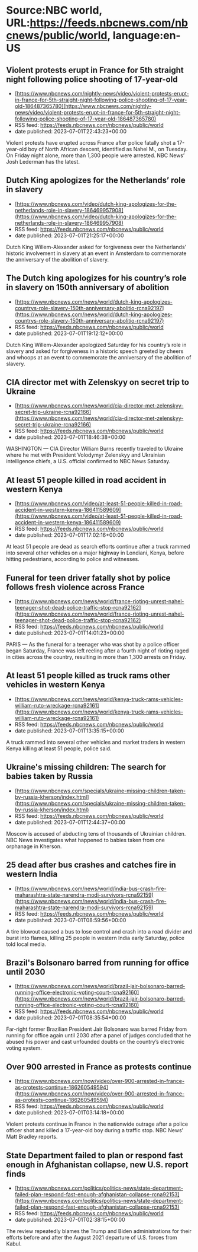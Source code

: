 # Source:NBC world, URL:https://feeds.nbcnews.com/nbcnews/public/world, language:en-US

## Violent protests erupt in France for 5th straight night following police shooting of 17-year-old
 - [https://www.nbcnews.com/nightly-news/video/violent-protests-erupt-in-france-for-5th-straight-night-following-police-shooting-of-17-year-old-186487365780](https://www.nbcnews.com/nightly-news/video/violent-protests-erupt-in-france-for-5th-straight-night-following-police-shooting-of-17-year-old-186487365780)
 - RSS feed: https://feeds.nbcnews.com/nbcnews/public/world
 - date published: 2023-07-01T22:43:23+00:00

Violent protests have erupted across France after police fatally shot a 17-year-old boy of North African descent, identified as Nahel M., on Tuesday. On Friday night alone, more than 1,300 people were arrested. NBC News’ Josh Lederman has the latest.

## Dutch King apologizes for the Netherlands’ role in slavery
 - [https://www.nbcnews.com/video/dutch-king-apologizes-for-the-netherlands-role-in-slavery-186469957908](https://www.nbcnews.com/video/dutch-king-apologizes-for-the-netherlands-role-in-slavery-186469957908)
 - RSS feed: https://feeds.nbcnews.com/nbcnews/public/world
 - date published: 2023-07-01T21:25:17+00:00

Dutch King Willem-Alexander asked for forgiveness over the Netherlands’ historic involvement in slavery at an event in Amsterdam to commemorate the anniversary of the abolition of slavery.

## The Dutch king apologizes for his country’s role in slavery on 150th anniversary of abolition
 - [https://www.nbcnews.com/news/world/dutch-king-apologizes-countrys-role-slavery-150th-anniversary-abolitio-rcna92197](https://www.nbcnews.com/news/world/dutch-king-apologizes-countrys-role-slavery-150th-anniversary-abolitio-rcna92197)
 - RSS feed: https://feeds.nbcnews.com/nbcnews/public/world
 - date published: 2023-07-01T19:12:12+00:00

Dutch King Willem-Alexander apologized Saturday for his country’s role in slavery and asked for forgiveness in a historic speech greeted by cheers and whoops at an event to commemorate the anniversary of the abolition of slavery.

## CIA director met with Zelenskyy on secret trip to Ukraine
 - [https://www.nbcnews.com/news/world/cia-director-met-zelenskyy-secret-trip-ukraine-rcna92166](https://www.nbcnews.com/news/world/cia-director-met-zelenskyy-secret-trip-ukraine-rcna92166)
 - RSS feed: https://feeds.nbcnews.com/nbcnews/public/world
 - date published: 2023-07-01T18:46:38+00:00

WASHINGTON — CIA Director William Burns recently traveled to Ukraine where he met with President Volodymyr Zelenskyy and Ukrainian intelligence chiefs, a U.S. official confirmed to NBC News Saturday.

## At least 51 people killed in road accident in western Kenya
 - [https://www.nbcnews.com/video/at-least-51-people-killed-in-road-accident-in-western-kenya-186411589609](https://www.nbcnews.com/video/at-least-51-people-killed-in-road-accident-in-western-kenya-186411589609)
 - RSS feed: https://feeds.nbcnews.com/nbcnews/public/world
 - date published: 2023-07-01T17:02:16+00:00

At least 51 people are dead as search efforts continue after a truck rammed into several other vehicles on a major highway in Londiani, Kenya, before hitting pedestrians, according to police and witnesses.

## Funeral for teen driver fatally shot by police follows fresh violence across France
 - [https://www.nbcnews.com/news/world/france-rioting-unrest-nahel-teenager-shot-dead-police-traffic-stop-rcna92162](https://www.nbcnews.com/news/world/france-rioting-unrest-nahel-teenager-shot-dead-police-traffic-stop-rcna92162)
 - RSS feed: https://feeds.nbcnews.com/nbcnews/public/world
 - date published: 2023-07-01T14:01:23+00:00

PARIS — As the funeral for a teenager who was shot by a police officer began Saturday, France was left reeling after a fourth night of rioting raged in cities across the country, resulting in more than 1,300 arrests on Friday.

## At least 51 people killed as truck rams other vehicles in western Kenya
 - [https://www.nbcnews.com/news/world/kenya-truck-rams-vehicles-william-ruto-wreckage-rcna92161](https://www.nbcnews.com/news/world/kenya-truck-rams-vehicles-william-ruto-wreckage-rcna92161)
 - RSS feed: https://feeds.nbcnews.com/nbcnews/public/world
 - date published: 2023-07-01T13:35:15+00:00

A truck rammed into several other vehicles and market traders in western Kenya killing at least 51 people, police said.

## Ukraine's missing children: The search for babies taken by Russia
 - [https://www.nbcnews.com/specials/ukraine-missing-children-taken-by-russia-kherson/index.html](https://www.nbcnews.com/specials/ukraine-missing-children-taken-by-russia-kherson/index.html)
 - RSS feed: https://feeds.nbcnews.com/nbcnews/public/world
 - date published: 2023-07-01T12:44:37+00:00

Moscow is accused of abducting tens of thousands of Ukrainian children. NBC News investigates what happened to babies taken from one orphanage in Kherson.

## 25 dead after bus crashes and catches fire in western India
 - [https://www.nbcnews.com/news/world/india-bus-crash-fire-maharashtra-state-narendra-modi-survivors-rcna92159](https://www.nbcnews.com/news/world/india-bus-crash-fire-maharashtra-state-narendra-modi-survivors-rcna92159)
 - RSS feed: https://feeds.nbcnews.com/nbcnews/public/world
 - date published: 2023-07-01T08:59:56+00:00

A tire blowout caused a bus to lose control and crash into a road divider and burst into flames, killing 25 people in western India early Saturday, police told local media.

## Brazil's Bolsonaro barred from running for office until 2030
 - [https://www.nbcnews.com/news/world/brazil-jair-bolsonaro-barred-running-office-electronic-voting-court-rcna92160](https://www.nbcnews.com/news/world/brazil-jair-bolsonaro-barred-running-office-electronic-voting-court-rcna92160)
 - RSS feed: https://feeds.nbcnews.com/nbcnews/public/world
 - date published: 2023-07-01T08:35:54+00:00

Far-right former Brazilian President Jair Bolsonaro was barred Friday from running for office again until 2030 after a panel of judges concluded that he abused his power and cast unfounded doubts on the country’s electronic voting system.

## Over 900 arrested in France as protests continue
 - [https://www.nbcnews.com/now/video/over-900-arrested-in-france-as-protests-continue-186260549594](https://www.nbcnews.com/now/video/over-900-arrested-in-france-as-protests-continue-186260549594)
 - RSS feed: https://feeds.nbcnews.com/nbcnews/public/world
 - date published: 2023-07-01T03:14:18+00:00

Violent protests continue in France in the nationwide outrage after a police officer shot and killed a 17-year-old boy during a traffic stop. NBC News' Matt Bradley reports.

## State Department failed to plan or respond fast enough in Afghanistan collapse, new U.S. report finds
 - [https://www.nbcnews.com/politics/politics-news/state-department-failed-plan-respond-fast-enough-afghanistan-collapse-rcna92153](https://www.nbcnews.com/politics/politics-news/state-department-failed-plan-respond-fast-enough-afghanistan-collapse-rcna92153)
 - RSS feed: https://feeds.nbcnews.com/nbcnews/public/world
 - date published: 2023-07-01T02:38:15+00:00

The review repeatedly blames the Trump and Biden administrations for their efforts before and after the August 2021 departure of U.S. forces from Kabul.

